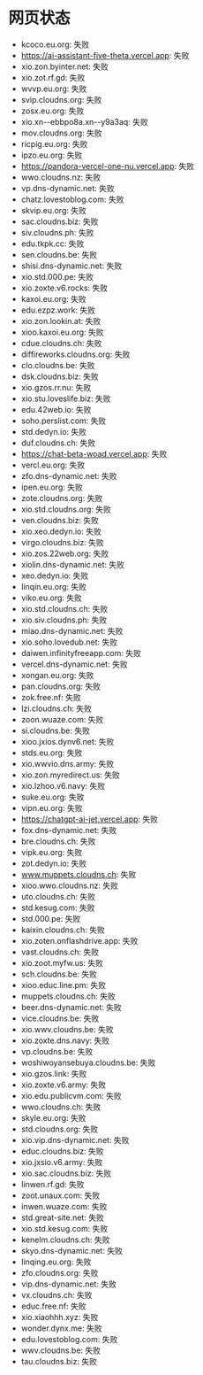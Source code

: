 # 网页状态
- kcoco.eu.org: 失败
- https://ai-assistant-five-theta.vercel.app: 失败
- xio.zon.byinter.net: 失败
- xio.zot.rf.gd: 失败
- wvvp.eu.org: 失败
- svip.cloudns.org: 失败
- zosx.eu.org: 失败
- xio.xn--ebbpo8a.xn--y9a3aq: 失败
- mov.cloudns.org: 失败
- ricpig.eu.org: 失败
- ipzo.eu.org: 失败
- https://pandora-vercel-one-nu.vercel.app: 失败
- wwo.cloudns.nz: 失败
- vp.dns-dynamic.net: 失败
- chatz.lovestoblog.com: 失败
- skvip.eu.org: 失败
- sac.cloudns.biz: 失败
- siv.cloudns.ph: 失败
- edu.tkpk.cc: 失败
- sen.cloudns.be: 失败
- shisi.dns-dynamic.net: 失败
- xio.std.000.pe: 失败
- xio.zoxte.v6.rocks: 失败
- kaxoi.eu.org: 失败
- edu.ezpz.work: 失败
- xio.zon.lookin.at: 失败
- xioo.kaxoi.eu.org: 失败
- cdue.cloudns.ch: 失败
- diffireworks.cloudns.org: 失败
- clo.cloudns.be: 失败
- dsk.cloudns.biz: 失败
- xio.gzos.rr.nu: 失败
- xio.stu.loveslife.biz: 失败
- edu.42web.io: 失败
- soho.perslist.com: 失败
- std.dedyn.io: 失败
- duf.cloudns.ch: 失败
- https://chat-beta-woad.vercel.app: 失败
- vercl.eu.org: 失败
- zfo.dns-dynamic.net: 失败
- ipen.eu.org: 失败
- zote.cloudns.org: 失败
- xio.std.cloudns.org: 失败
- ven.cloudns.biz: 失败
- xio.xeo.dedyn.io: 失败
- virgo.cloudns.biz: 失败
- xio.zos.22web.org: 失败
- xiolin.dns-dynamic.net: 失败
- xeo.dedyn.io: 失败
- linqin.eu.org: 失败
- viko.eu.org: 失败
- xio.std.cloudns.ch: 失败
- xio.siv.cloudns.ph: 失败
- miao.dns-dynamic.net: 失败
- xio.soho.lovedub.net: 失败
- daiwen.infinityfreeapp.com: 失败
- vercel.dns-dynamic.net: 失败
- xongan.eu.org: 失败
- pan.cloudns.org: 失败
- zok.free.nf: 失败
- lzi.cloudns.ch: 失败
- zoon.wuaze.com: 失败
- si.cloudns.be: 失败
- xioo.jxios.dynv6.net: 失败
- stds.eu.org: 失败
- xio.wwvio.dns.army: 失败
- xio.zon.myredirect.us: 失败
- xio.lzhoo.v6.navy: 失败
- suke.eu.org: 失败
- vipn.eu.org: 失败
- https://chatgpt-ai-jet.vercel.app: 失败
- fox.dns-dynamic.net: 失败
- bre.cloudns.ch: 失败
- vipk.eu.org: 失败
- zot.dedyn.io: 失败
- www.muppets.cloudns.ch: 失败
- xioo.wwo.cloudns.nz: 失败
- uto.cloudns.ch: 失败
- std.kesug.com: 失败
- std.000.pe: 失败
- kaixin.cloudns.ch: 失败
- xio.zoten.onflashdrive.app: 失败
- vast.cloudns.ch: 失败
- xio.zoot.myfw.us: 失败
- sch.cloudns.be: 失败
- xioo.educ.line.pm: 失败
- muppets.cloudns.ch: 失败
- beer.dns-dynamic.net: 失败
- vice.cloudns.be: 失败
- xio.wwv.cloudns.be: 失败
- xio.zoxte.dns.navy: 失败
- vp.cloudns.be: 失败
- woshiwoyansebuya.cloudns.be: 失败
- xio.gzos.link: 失败
- xio.zoxte.v6.army: 失败
- xio.edu.publicvm.com: 失败
- wwo.cloudns.ch: 失败
- skyle.eu.org: 失败
- std.cloudns.org: 失败
- xio.vip.dns-dynamic.net: 失败
- educ.cloudns.biz: 失败
- xio.jxsio.v6.army: 失败
- xio.sac.cloudns.biz: 失败
- linwen.rf.gd: 失败
- zoot.unaux.com: 失败
- inwen.wuaze.com: 失败
- std.great-site.net: 失败
- xio.std.kesug.com: 失败
- kenelm.cloudns.ch: 失败
- skyo.dns-dynamic.net: 失败
- linqing.eu.org: 失败
- zfo.cloudns.org: 失败
- vip.dns-dynamic.net: 失败
- vx.cloudns.ch: 失败
- educ.free.nf: 失败
- xio.xiaohhh.xyz: 失败
- wonder.dynx.me: 失败
- edu.lovestoblog.com: 失败
- wwv.cloudns.be: 失败
- tau.cloudns.biz: 失败
